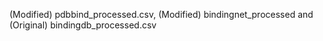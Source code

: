 (Modified) pdbbind_processed.csv, (Modified) bindingnet_processed and (Original) bindingdb_processed.csv
